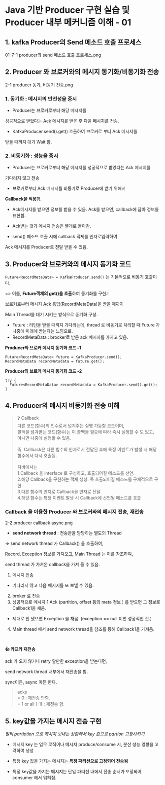 
# Java 기반 Producer 구현 실습 및 Producer 내부 메커니즘 이해 - 01

## 1. kafka Producer의 Send 메소드 호출 프로세스

01-7-1 producer의 send 메소드 호출 프로세스.png


## 2. Producer 와 브로커와의 메시지 동기화/비동기화  전송

2-1 producer 동기, 비동기 전송.png

### 1. 동기화 : 메시지의 안전성을 중시
- Producer는 브로커로부터 해당 메시지를 

성공적으로 받았다는 Ack 메시지를 받은 후 다음 메시지를 전송.

- KafkaProducer.send().get() 호출하여 브로커로 부터 Ack 메시지를 

받을 때까지 대기 Wait 함.

### 2. 비동기화 : 성능을 중시
- Producer는 브로커로부터 해당 메시지를 성공적으로 받았다는 Ack 메시지를 

기다리지 않고 전송

- 브로커로부터 Ack 메시지를 비동기로 Producer에 받기 위해서

**Callback을 적용**함. 
  - Ack메시지를 받으면 정보를 받을 수 있음. Ack를 받으면, callback에 담아 정보를 표현함.

- Ack받는 것과 메시지 전송은 별개로 돌아감.

- send() 메소드 호출 시에 callback 객체를 인자로입력하여

Ack 메시지를 Producer로 전달 받을 수 있음.

## 3. Producer와 브로커와의 메시지 동기화 코드
```Future<RecordMetaData> = KafkaProducer.send()``` 는 기본적으로 비동기 호출이다.

=> 이를, **Future객체의 get()을 호출**하여 동기화를 구현.!

  브로커로부터 메시지 Ack 응답(RecordMetaData)을 받을 때까지 
  
  Main Thread를 대기 시키는 방식으로 동기화 구성.

- Future : 리턴을 받을 때까지 기다리는데, thread 로 비동기로 처리할 때 Future 가 나중에 미래에 받는다는 느낌으로.
- RecordMetaData : brocker로 받은 ack 메시지를 가지고 있음.

**Producer와 브로커 메시지 동기화 코드 -1**

```
Future<RecordMetaData> future = KafkaProducer.send();
RecordMetaData recordMetadata = future.get();
```

**Producer와 브로커 메시지 동기화 코드 -2**
```
try {
  Future<RecordMetaData> recordMetadata = KafkaProducer.send().get();
} 
```

## 4. Producer의 메시지 비동기화 전송 이해


> :question: Callback
\
다른 코드(함수)의 인수로서 넘겨주는 실행 가능함 코드이며, 
\
콜백을 넘겨받는 코드(함수)는 이 콜백을 필요에 따라 즉시 실행할 수 도 있고, 
\
아니면 나중에 실행할 수 있음.
\
\
즉, Callback은 다른 함수의 인자로서 전달된 후에 특정 이벤트가 발생 시 해당 함수에서 다시 호출됨.
\
\
자바에서는
\
1.Callback 을 interface 로 구성하고, 호출되어질 메소드를 선언.
\
2.해당 Callback을 구현하는 객체 생성. 즉 호출되어질 메소드를 구체적으로 구현.
\
3.다른 함수의 인지로 Callback을 인자로 전달
\
4.해당 함수는 특정 이벤트 발생 시 Callback에 선언될 메소드를 호출


### Callback 을 이용한 Producer 와 브로커와의 메시지 전송, 재전송

2-2 producer callback async.png

- **send network thread** : 전송만을 담당하는 별도의 Thread

=>  send network thread 가 Callback() 을 호출하여,
 
 Record, Exception 정보를 가져오고, Main Thread 는 이를 참조하여, 
 
 send thread 가 가져온 callback을 가져 올 수 있음.

1. 메시지 전송
  - 기다리지 않고 다음 메시지를 또 보낼 수 있음.
2. broker 로 전송
3.  성공적으로 메시지 1 Ack (partition, offset 등의 meta 정보 ) 를 받으면 그 정보로 Callback1을 채움.
  - 제대로 안 됐으면 Exception 을 채움. (exception == null 이면 성공적인 것.)
4. Main thread 에서 send network thread을 참조를 통해 Callback1을 가져옴.

<br>

**:+1: 카프카 재전송**

ack 가 오지 않거나 retry 할만한 exception을 받는다면,

send network thread 내부에서 재전송을 함.

sync이든, async 이든 한다.

>acks 
\
= 0 : 재전송 안함.
\
= 1 or all (-1) : 재전송 함.

## 5. key값을 가지는 메시지 전송 구현
*멀티 partiotion 으로 메시지 보내는 상황에서 key 값으로 partion 고정시키기*

-  메시지 key 는 업무 로직이나 메시지 produce/consume 시, 분산 성능 영향을 고려하여 생성

- 특정 key 값을 가지는 메시지는 **특정 파티션으로 고정되어 전송됨**

- 특정 key값을 가지는 메시지는 단일 파티션 내에서 전송 순서가 보장되어 consumer 에서 읽혀짐.


